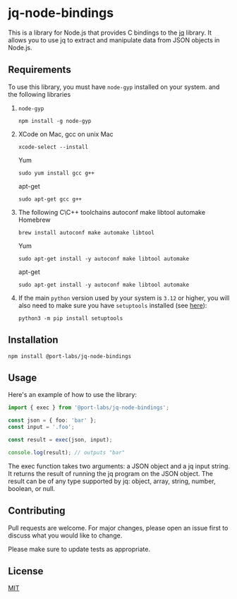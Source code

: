 # jq-node-bindings

This is a library for Node.js that provides C bindings to the [jq](https://stedolan.github.io/jq/) library. It allows you to use jq to extract and manipulate data from JSON objects in Node.js.

## Requirements

To use this library, you must have `node-gyp` installed on your system. and the following libraries

1. `node-gyp`
    ```
    npm install -g node-gyp
    ```

2.  XCode on Mac, gcc on unix
    Mac
    ```
    xcode-select --install
    ```
    
    Yum
    ```
    sudo yum install gcc g++
    ```

    apt-get
    ```
    sudo apt-get gcc g++
    ```

3. The following C\C++ toolchains autoconf make libtool automake
    Homebrew
    ```
    brew install autoconf make automake libtool
    ```

    Yum
    ```
    sudo apt-get install -y autoconf make libtool automake
    ```

    apt-get
    ```
    sudo apt-get install -y autoconf make libtool automake
    ```

4. If the main `python` version used by your system is `3.12` or higher, you will also need to make sure you have `setuptools` installed (see [here](https://stackoverflow.com/a/77638742/4259027)):
   ```
   python3 -m pip install setuptools
   ```

## Installation

```
npm install @port-labs/jq-node-bindings
```

## Usage

Here's an example of how to use the library:

```typescript
import { exec } from '@port-labs/jq-node-bindings';

const json = { foo: 'bar' };
const input = '.foo';

const result = exec(json, input);

console.log(result); // outputs "bar"
```

The exec function takes two arguments: a JSON object and a jq input string. It returns the result of running the jq program on the JSON object. The result can be of any type supported by jq: object, array, string, number, boolean, or null.

## Contributing
Pull requests are welcome. For major changes, please open an issue first to discuss what you would like to change.

Please make sure to update tests as appropriate.

## License
[MIT](https://choosealicense.com/licenses/mit/)
